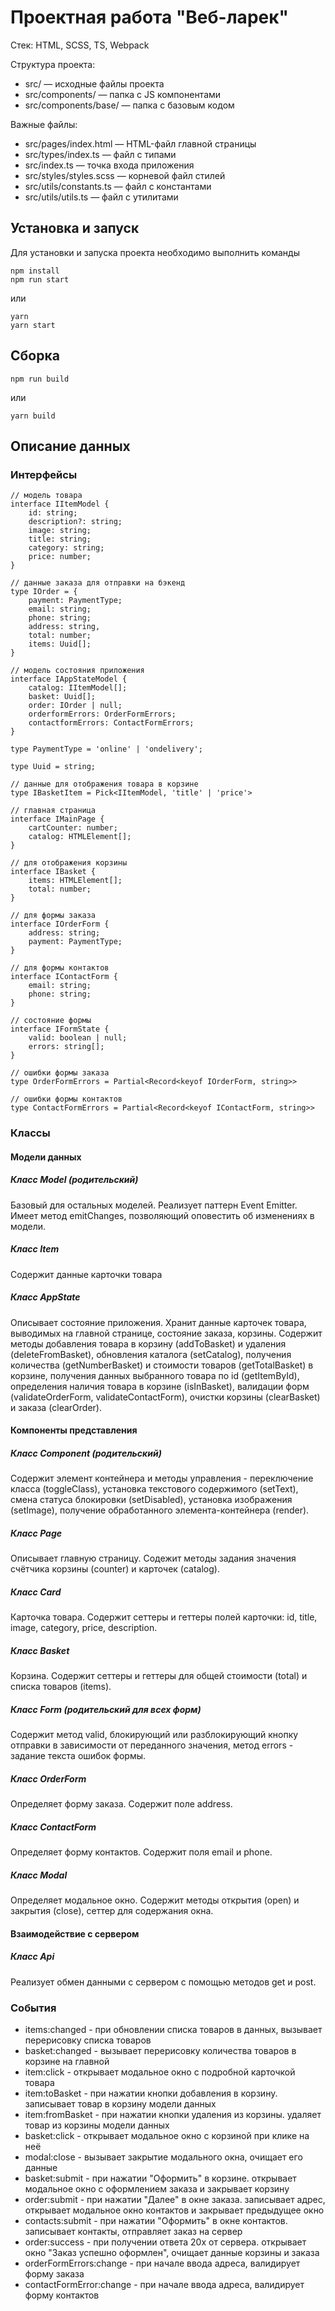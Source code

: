# Проектная работа "Веб-ларек"

Стек: HTML, SCSS, TS, Webpack

Структура проекта:

- src/ — исходные файлы проекта
- src/components/ — папка с JS компонентами
- src/components/base/ — папка с базовым кодом

Важные файлы:

- src/pages/index.html — HTML-файл главной страницы
- src/types/index.ts — файл с типами
- src/index.ts — точка входа приложения
- src/styles/styles.scss — корневой файл стилей
- src/utils/constants.ts — файл с константами
- src/utils/utils.ts — файл с утилитами

## Установка и запуск

Для установки и запуска проекта необходимо выполнить команды

```
npm install
npm run start
```

или

```
yarn
yarn start
```

## Сборка

```
npm run build
```

или

```
yarn build
```

## Описание данных

### Интерфейсы

```
// модель товара
interface IItemModel {
    id: string;
    description?: string;
    image: string;
    title: string;
    category: string;
    price: number;
}

// данные заказа для отправки на бэкенд
type IOrder = {
    payment: PaymentType;
    email: string;
    phone: string;
    address: string,
    total: number;
    items: Uuid[];
}

// модель состояния приложения
interface IAppStateModel {
    catalog: IItemModel[];
    basket: Uuid[];
    order: IOrder | null;
    orderformErrors: OrderFormErrors;
    contactformErrors: ContactFormErrors;
}

type PaymentType = 'online' | 'ondelivery';

type Uuid = string;

// данные для отображения товара в корзине
type IBasketItem = Pick<IItemModel, 'title' | 'price'>

// главная страница
interface IMainPage {
    cartCounter: number;
    catalog: HTMLElement[];
}

// для отображения корзины
interface IBasket {
    items: HTMLElement[];
    total: number;
}

// для формы заказа
interface IOrderForm {
    address: string;
    payment: PaymentType;
}

// для формы контактов
interface IContactForm {
    email: string;
    phone: string;
}

// состояние формы
interface IFormState {
    valid: boolean | null;
    errors: string[];
}

// ошибки формы заказа
type OrderFormErrors = Partial<Record<keyof IOrderForm, string>>

// ошибки формы контактов
type ContactFormErrors = Partial<Record<keyof IContactForm, string>>
```

### Классы

#### Модели данных

##### Класс Model (родительский)

Базовый для остальных моделей. Реализует паттерн Event Emitter. Имеет метод emitChanges, позволяющий оповестить об изменениях в модели.

##### Класс Item

Содержит данные карточки товара

##### Класс AppState

Описывает состояние приложения. Хранит данные карточек товара, выводимых на главной странице, состояние заказа, корзины. Содержит методы добавления товара в корзину (addToBasket) и удаления (deleteFromBasket), обновления каталога (setCatalog), получения количества (getNumberBasket) и стоимости товаров (getTotalBasket) в корзине, получения данных выбранного товара по id (getItemById), определения наличия товара в корзине (isInBasket), валидации форм (validateOrderForm, validateContactForm), очистки корзины (clearBasket) и заказа (clearOrder).

#### Компоненты представления

##### Класс Component (родительский)
Содержит элемент контейнера и методы управления - переключение класса (toggleClass), установка текстового содержимого (setText), смена статуса блокировки (setDisabled), установка изображения (setImage), получение обработанного элемента-контейнера (render).

##### Класс Page
Описывает главную страницу. Содежит методы задания значения счётчика корзины (counter) и карточек (catalog).

##### Класс Card
Карточка товара. Содержит сеттеры и геттеры полей карточки: id, title, image, category, price, description.

##### Класс Basket
Корзина. Содержит сеттеры и геттеры для общей стоимости (total) и списка товаров (items).

##### Класс Form (родительский для всех форм)
Содержит метод valid, блокирующий или разблокирующий кнопку отправки в зависимости от переданного значения, метод errors - задание текста ошибок формы.

##### Класс OrderForm
Определяет форму заказа. Содержит поле address.

##### Класс ContactForm
Определяет форму контактов. Содержит поля email и phone.

##### Класс Modal
Определяет модальное окно. Содержит методы открытия (open) и закрытия (close), сеттер для содержания окна.

#### Взаимодействие с сервером
##### Класс Api
Реализует обмен данными с сервером с помощью методов get и post.

### События

- items:changed - при обновлении списка товаров в данных, вызывает перерисовку списка товаров
- basket:changed - вызывает перерисовку количества товаров в корзине на главной
- item:click - открывает модальное окно с подробной карточкой товара
- item:toBasket - при нажатии кнопки добавления в корзину. записывает товар в корзину модели данных
- item:fromBasket - при нажатии кнопки удаления из корзины. удаляет товар из корзины модели данных
- basket:click - открывает модальное окно с корзиной при клике на неё
- modal:close - вызывает закрытие модального окна, очищает его данные
- basket:submit - при нажатии "Оформить" в корзине. открывает модальное окно с оформлением заказа и закрывает корзину
- order:submit - при нажатии "Далее" в окне заказа. записывает адрес, открывает модальное окно контактов и закрывает предыдущее окно
- contacts:submit - при нажатии "Оформить" в окне контактов. записывает контакты, отправляет заказ на сервер
- order:success - при получении ответа 20x от сервера. открывает окно "Заказ успешно оформлен", очищает данные корзины и заказа
- orderFormErrors:change - при начале ввода адреса, валидирует форму заказа
- contactFormError:change - при начале ввода адреса, валидирует форму контактов
